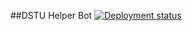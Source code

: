 ##DSTU Helper Bot
[![Deployment status](https://github.com/hah-group/dstu_helper/actions/workflows/docker-image.yml/badge.svg?branch=master)](https://github.com/hah-group/dstu_helper/actions/workflows/docker-image.yml)
